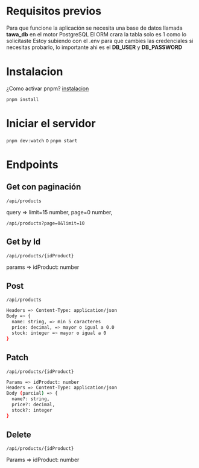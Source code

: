 # Requisitos previos

Para que funcione la aplicación se necesita una base de datos llamada **tawa_db** en el motor PostgreSQL
El ORM crara la tabla solo es 1 como lo solicitaste
Estoy subiendo con el .env para que cambies las credenciales si necesitas probarlo, lo importante ahi es el **DB_USER** y **DB_PASSWORD**

# Instalacion

¿Como activar pnpm? [instalacion](https://pnpm.io/installation#using-corepack)

``pnpm install``

# Iniciar el servidor


``pnpm dev:watch`` o ``pnpm start``

# Endpoints

## Get con paginación

``/api/products``

query => limit=15 number, page=0 number,

``/api/products?page=0&limit=10``

## Get by Id

``/api/products/{idProduct}``

params => idProduct: number

## Post

``/api/products``
```bash
Headers => Content-Type: application/json
Body => {
  name: string, => min 5 caracteres
  price: decimal, => mayor o igual a 0.0
  stock: integer => mayor o igual a 0
}
```

## Patch

``/api/products/{idProduct}``
```bash
Params => idProduct: number
Headers => Content-Type: application/json
Body (parcial) => {
  name?: string,
  price?: decimal,
  stock?: integer
}
```

## Delete

``/api/products/{idProduct}``

Params => idProduct: number